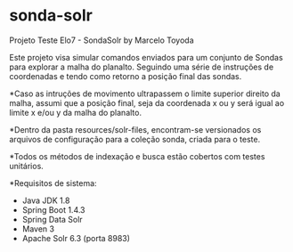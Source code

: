 # sonda-solr
Projeto Teste Elo7 - SondaSolr by Marcelo Toyoda

Este projeto visa simular comandos enviados para um conjunto de Sondas para explorar a malha do planalto.
Seguindo uma série de instruções de coordenadas e tendo como retorno a posição final das sondas.

*Caso as intruções de movimento ultrapassem o limite superior direito da malha, assumi que a posição final, seja da coordenada x ou y será igual
ao limite x e/ou y da malha do planalto.

*Dentro da pasta resources/solr-files, encontram-se versionados os arquivos de configuração para a coleção sonda, criada para o teste.

*Todos os métodos de indexação e busca estão cobertos com testes unitários.

*Requisitos de sistema:
- Java JDK 1.8
- Spring Boot 1.4.3
- Spring Data Solr
- Maven 3
- Apache Solr 6.3 (porta 8983)

